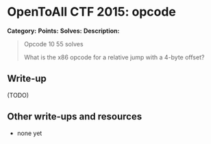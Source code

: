# OpenToAll CTF 2015: opcode

**Category:** 
**Points:** 
**Solves:** 
**Description:** 

> Opcode
> 10
> 55 solves
> 
> What is the x86 opcode for a relative jump with a 4-byte offset?

## Write-up

(TODO)

## Other write-ups and resources

* none yet